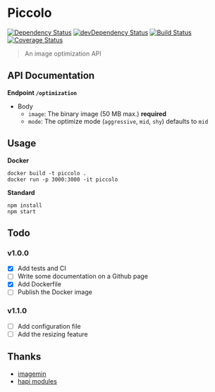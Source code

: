 # Piccolo

[![Dependency Status](https://david-dm.org/yurplan/piccolo.svg)](https://david-dm.org/yurplan/piccolo)
[![devDependency Status](https://david-dm.org/yurplan/piccolo/dev-status.svg)](https://david-dm.org/yurplan/piccolo#info=devDependencies)
[![Build Status](https://travis-ci.org/yurplan/piccolo.svg?branch=master)](https://travis-ci.org/yurplan/piccolo)
[![Coverage Status](https://coveralls.io/repos/yurplan/piccolo/badge.svg?branch=master)](https://coveralls.io/r/yurplan/piccolo?branch=master)

> An image optimization API

## API Documentation

**Endpoint `/optimization`**

- Body
    - `image`: The binary image (50 MB max.) **required**
    - `mode`: The optimize mode (`aggressive`, `mid`, `shy`) defaults to `mid`

## Usage

**Docker**
```
docker build -t piccolo .
docker run -p 3000:3000 -it piccolo
```

**Standard**
```
npm install
npm start
```

## Todo

### v1.0.0
- [x] Add tests and CI
- [ ] Write some documentation on a Github page
- [x] Add Dockerfile
- [ ] Publish the Docker image

### v1.1.0
- [ ] Add configuration file
- [ ] Add the resizing feature

## Thanks

- [imagemin](https://github.com/imagemin/imagemin)
- [hapi modules](https://github.com/hapijs)
